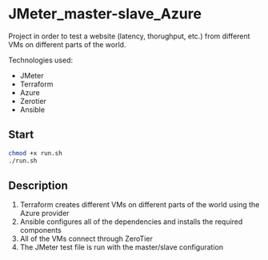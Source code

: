 # JMeter_master-slave_Azure

Project in order to test a website (latency, thorughput, etc.) from different VMs on different parts of the world.

Technologies used:
- JMeter
- Terraform
- Azure
- Zerotier
- Ansible

## Start

```bash
chmod +x run.sh
./run.sh
```

## Description

1. Terraform creates different VMs on different parts of the world using the Azure provider
2. Ansible configures all of the dependencies and installs the required components
3. All of the VMs connect through ZeroTier
4. The JMeter test file is run with the master/slave configuration

